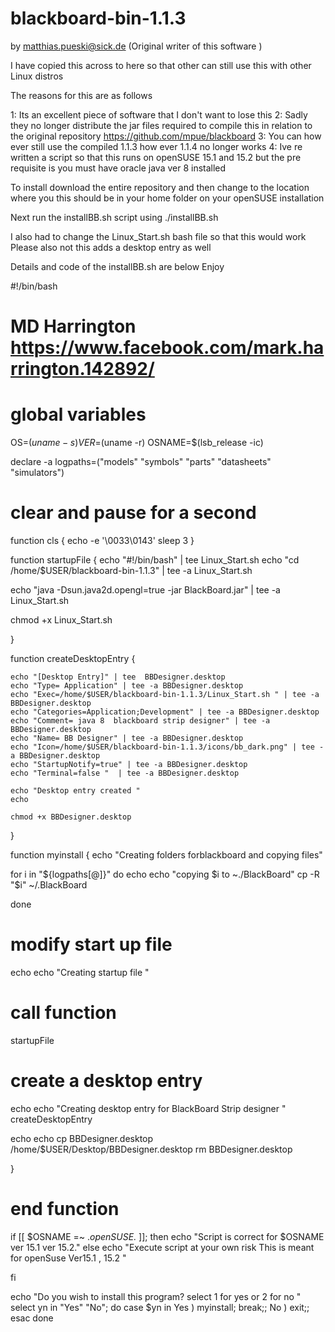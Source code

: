 # blackboard-bin-1.1.3
by matthias.pueski@sick.de (Original  writer of this  software ) 


I have copied this across to  here  so that other can still use this  with other Linux distros 

The reasons for this are   as follows 


1: Its an excellent piece of software  that I don't want  to lose this 
2: Sadly  they no longer   distribute the  jar files  required to  compile this in relation to  the original  repository https://github.com/mpue/blackboard
3: You can  how ever still use the compiled  1.1.3  how ever 1.1.4 no longer works 
4: Ive  re written a script so that this runs on openSUSE 15.1  and 15.2  but the pre requisite is you must have  oracle java ver 8 installed 

To install  download the entire repository and then  change to the   location  where you this should be in your home folder  on your 
openSUSE installation 

Next run the installBB.sh  script  using ./installBB.sh


I also had to change the  Linux_Start.sh bash file  so that this would work 
Please also not this adds a desktop entry as well 


Details and code  of the installBB.sh are below   Enjoy

#!/bin/bash

# MD Harrington https://www.facebook.com/mark.harrington.142892/

# global  variables  


OS=$(uname -s)
VER=$(uname -r)
OSNAME=$(lsb_release -ic)




declare -a logpaths=("models" "symbols" "parts" "datasheets" "simulators")



# clear and pause   for a second

function cls {
echo -e '\0033\0143'
sleep 3	
}

function startupFile {
echo "#!/bin/bash" | tee  Linux_Start.sh 
echo  "cd /home/$USER/blackboard-bin-1.1.3" | tee -a Linux_Start.sh 
 
echo "java -Dsun.java2d.opengl=true -jar BlackBoard.jar" | tee -a Linux_Start.sh 

chmod +x Linux_Start.sh 

}


function createDesktopEntry {
	
	
	echo "[Desktop Entry]" | tee  BBDesigner.desktop
	echo "Type= Application" | tee -a BBDesigner.desktop
	echo "Exec=/home/$USER/blackboard-bin-1.1.3/Linux_Start.sh " | tee -a BBDesigner.desktop
	echo "Categories=Application;Development" | tee -a BBDesigner.desktop
	echo "Comment= java 8  blackboard strip designer" | tee -a BBDesigner.desktop
	echo "Name= BB Designer" | tee -a BBDesigner.desktop
	echo "Icon=/home/$USER/blackboard-bin-1.1.3/icons/bb_dark.png" | tee -a BBDesigner.desktop
	echo "StartupNotify=true" | tee -a BBDesigner.desktop
	echo "Terminal=false "  | tee -a BBDesigner.desktop
	
	echo "Desktop entry created " 
	echo 
	
	chmod +x BBDesigner.desktop
	
}


function myinstall {
echo "Creating folders forblackboard and copying files"


for i in "${logpaths[@]}"
do 
echo
echo "copying $i to ~./BlackBoard"
cp -R "$i" ~/.BlackBoard

done 


# modify start up file 
echo
echo  "Creating startup file " 
# call  function 
startupFile


# create a desktop entry 

echo
echo "Creating desktop entry for BlackBoard Strip designer "
createDesktopEntry

echo 
echo 
cp BBDesigner.desktop /home/$USER/Desktop/BBDesigner.desktop
rm BBDesigner.desktop

}
# end function 

if [[ $OSNAME =~ .*openSUSE.* ]]; then
echo "Script is correct for $OSNAME ver 15.1 ver 15.2." 
else 
	echo "Execute script at  your own  risk This is meant for openSuse Ver15.1 , 15.2 "
	 
fi  

echo "Do you wish to install this program? select 1 for yes or 2 for no "
select yn in "Yes" "No"; do
    case $yn in
        Yes ) myinstall; break;;
        No ) exit;;
    esac
done


